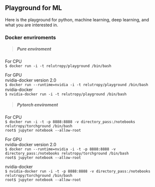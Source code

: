 ## Playground for ML
Here is the playground for python, machine learning, deep learning, and what you are interested in.  

### Docker envriroments

> ##### Pure enviroment

For CPU  
`$ docker run -i -t relutropy/playground /bin/bash`  

For GPU   
nvidia-docker version 2.0   
`$ docker run --runtime=nvidia -i -t relutropy/playground /bin/bash`  
nvidia-docker  
`$ nvidia-docker run -i -t relutropy/playground /bin/bash`  

  

> ##### Pytorch enviroment

For CPU  
`$ docker run -i -t -p 8888:8888 -v directory_pass:/notebooks relutropy/torchground /bin/bash`  
`root$ jupyter notebook --allow-root`  

For GPU   
nvidia-docker version 2.0   
`$ docker run --runtime=nvidia -i -t -p 8888:8888 -v directory_pass:/notebooks relutropy/torchground /bin/bash`  
`root$ jupyter notebook --allow-root`  

nvidia-docker   
`$ nvidia-docker run -i -t -p 8888:8888 -v directory_pass:/notebooks relutropy/torchground /bin/bash`     
`root$ jupyter notebook --allow-root`  


